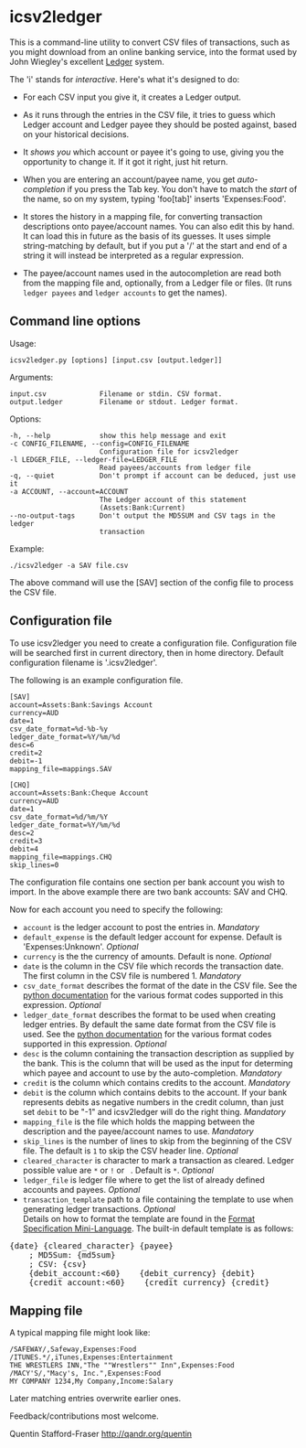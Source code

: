 icsv2ledger
===========

This is a command-line utility to convert CSV files of transactions, such as you might download from an online banking service, into the format used by John Wiegley's excellent [Ledger](http://ledger-cli.org) system.

The 'i' stands for _interactive_. Here's what it's designed to do:

* For each CSV input you give it, it creates a Ledger output.

* As it runs through the entries in the CSV file, it tries to guess which Ledger account and Ledger payee they should be posted against, based on your historical decisions.

* It _shows you_ which account or payee it's going to use, giving you the opportunity to change it.  If it got it right, just hit return.

* When you are entering an account/payee name, you get _auto-completion_ if you press the Tab key.  You don't have to match the _start_ of the name, so on my system, typing 'foo[tab]' inserts 'Expenses:Food'.

* It stores the history in a mapping file, for converting transaction descriptions onto payee/account names. You can also edit this by hand. It can load this in future as the basis of its guesses.  It uses simple string-matching by default, but if you put a '/' at the start and end of a string it will instead be interpreted as a regular expression.

* The payee/account names used in the autocompletion are read both from the mapping file and, optionally, from a Ledger file or files. (It runs `ledger payees` and `ledger accounts` to get the names).


Command line options
--------------------

Usage:

    icsv2ledger.py [options] [input.csv [output.ledger]]

Arguments:

    input.csv             Filename or stdin. CSV format.
    output.ledger         Filename or stdout. Ledger format.

Options:

    -h, --help            show this help message and exit
    -c CONFIG_FILENAME, --config=CONFIG_FILENAME
                          Configuration file for icsv2ledger
    -l LEDGER_FILE, --ledger-file=LEDGER_FILE
                          Read payees/accounts from ledger file
    -q, --quiet           Don't prompt if account can be deduced, just use it
    -a ACCOUNT, --account=ACCOUNT
                          The Ledger account of this statement
                          (Assets:Bank:Current)
    --no-output-tags      Don't output the MD5SUM and CSV tags in the ledger
                          transaction

Example:

    ./icsv2ledger -a SAV file.csv

The above command will use the [SAV] section of the config file to process the CSV file.


Configuration file
------------------

To use icsv2ledger you need to create a configuration file.
Configuration file will be searched first in current directory, then in
home directory. Default configuration filename is '.icsv2ledger'.

The following is an example configuration file.

    [SAV]
    account=Assets:Bank:Savings Account
    currency=AUD
    date=1
    csv_date_format=%d-%b-%y
    ledger_date_format=%Y/%m/%d
    desc=6
    credit=2
    debit=-1
    mapping_file=mappings.SAV
     
    [CHQ]
    account=Assets:Bank:Cheque Account
    currency=AUD
    date=1
    csv_date_format=%d/%m/%Y
    ledger_date_format=%Y/%m/%d
    desc=2
    credit=3
    debit=4
    mapping_file=mappings.CHQ
    skip_lines=0

The configuration file contains one section per bank account you wish to import.
In the above example there are two bank accounts: SAV and CHQ.

Now for each account you need to specify the following:

* `account` is the ledger account to post the entries in. _Mandatory_
* `default_expense` is the default ledger account for expense. Default
  is 'Expenses:Unknown'. _Optional_
* `currency` is the the currency of amounts. Default is none. _Optional_
* `date` is the column in the CSV file which records the transaction date.
  The first column in the CSV file is numbered 1. _Mandatory_
* `csv_date_format` describes the format of the date in the CSV file.
  See the [python documentation](http://docs.python.org/library/datetime.html#strftime-strptime-behavior) for the various format codes supported in this expression. _Optional_
* `ledger_date_format` describes the format to be used when creating ledger
  entries.  By default the same date format from the CSV file is used.
  See the [python documentation](http://docs.python.org/library/datetime.html#strftime-strptime-behavior) for the various format codes supported in this expression. _Optional_
* `desc` is the column containing the transaction description as supplied by the bank.
  This is the column that will be used as the input for determing which payee and account to use by the auto-completion. _Mandatory_
* `credit` is the column which contains credits to the account. _Mandatory_
* `debit` is the column which contains debits to the account.
  If your bank represents debits as negative numbers in the credit
  column, than just set `debit` to be "-1" and icsv2ledger will do the right thing. _Mandatory_
* `mapping_file` is the file which holds the mapping between the
  description and the payee/account names to use. _Mandatory_
* `skip_lines` is the number of lines to skip from the beginning of the CSV
  file. The default is `1` to skip the CSV header line. _Optional_
* `cleared_character` is character to mark a transaction as cleared.
  Ledger possible value are `*` or `!` or ` `. Default is `*`. _Optional_
* `ledger_file` is ledger file where to get the list of already defined
  accounts and payees. _Optional_
* `transaction_template` path to a file containing the template to use when
  generating ledger transactions. _Optional_<br>
  Details on how to format the template are found in the [Format Specification Mini-Language](http://docs.python.org/library/string.html#formatspec).
  The built-in default template is as follows:

<pre>
{date} {cleared_character} {payee}
    ; MD5Sum: {md5sum}
    ; CSV: {csv}
    {debit_account:<60}    {debit_currency} {debit}
    {credit_account:<60}    {credit_currency} {credit}
</pre>


Mapping file
------------

A typical mapping file might look like:

    /SAFEWAY/,Safeway,Expenses:Food
    /ITUNES.*/,iTunes,Expenses:Entertainment
    THE WRESTLERS INN,"The ""Wrestlers"" Inn",Expenses:Food
    /MACY'S/,"Macy's, Inc.",Expenses:Food
    MY COMPANY 1234,My Company,Income:Salary

Later matching entries overwrite earlier ones.


Feedback/contributions most welcome.

Quentin Stafford-Fraser
http://qandr.org/quentin
